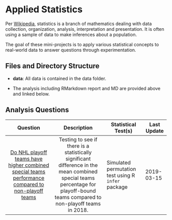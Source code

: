 
<!-- README.md is generated from README.Rmd. Please edit that file -->

# Applied Statistics

Per [Wikipedia](https://en.wikipedia.org/wiki/Statistics), statistics is
a branch of mathematics dealing with data collection, organization,
analysis, interpretation and presentation. It is often using a sample of
data to make inferences about a population.

The goal of these mini-projects is to apply various statistical concepts
to real-world data to answer questions through experimentation.

## Files and Directory Structure

  - **data**: All data is contained in the data folder.

  - The analysis including RMarkdown report and MD are provided above
    and linked
below.

## Analysis Questions

|                                                 Question                                                 |                                                                                  Description                                                                                   | Statistical Test(s)                                | Last Update |
| :------------------------------------------------------------------------------------------------------: | :----------------------------------------------------------------------------------------------------------------------------------------------------------------------------: | -------------------------------------------------- | ----------- |
| [Do NHL playoff teams have higher combined special teams performance compared to non-playoff teams](url) | Testing to see if there is a statistically significant difference in the mean combined special teams percentage for playoff-bound teams compared to non-playoff teams in 2018. | Simulated permutation test using R `infer` package | 2019-03-15  |
